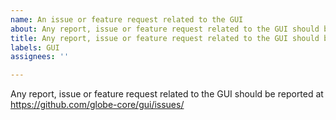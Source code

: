 ```yaml
---
name: An issue or feature request related to the GUI
about: Any report, issue or feature request related to the GUI should be reported at https://github.com/globe-core/gui/issues/
title: Any report, issue or feature request related to the GUI should be reported at https://github.com/globe-core/gui/issues/
labels: GUI
assignees: ''

---
```


Any report, issue or feature request related to the GUI should be reported at
https://github.com/globe-core/gui/issues/
